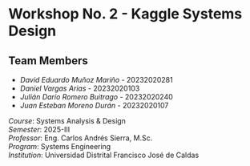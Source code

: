 # Workshop No. 2 - Kaggle Systems Design

## Team Members
- *David Eduardo Muñoz Mariño* - 20232020281
- *Daniel Vargas Arias* - 20232020103  
- *Julián Darío Romero Buitrago* - 20232020240
- *Juan Esteban Moreno Durán* - 20232020107

*Course*: Systems Analysis & Design  
*Semester*: 2025-III  
*Professor*: Eng. Carlos Andrés Sierra, M.Sc.  
*Program*: Systems Engineering  
*Institution*: Universidad Distrital Francisco José de Caldas
